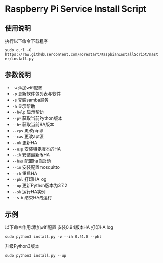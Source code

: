 # Raspberry Pi Service Install Script

## 使用说明
执行以下命令下载程序

`sudo curl -O https://raw.githubusercontent.com/morestart/RaspbianInstallScript/master/install.py`
## 参数说明
- `-w` 添加wifi配置
- `-p` 更新软件包列表与软件
- `-s` 安装samba服务
- `-h` 显示帮助
- `--help` 显示帮助
- `--pv` 获取当前Python版本
- `--hv` 获取当前HA版本
- `--cps` 更改pip源
- `--cas` 更改apt源
- `--uh` 更新HA
- `--usp` 安装特定版本的HA
- `--ih` 安装最新版HA
- `--has` 配置ha自启动
- `--im` 安装配置mosquitto
- `--rh` 重启HA
- `--phl` 打印HA log
- `--up` 更新Python版本为3.7.2
- `--sh` 运行HA实例
- `--sth` 结束HA的运行


## 示例
以下命令作用:添加wifi配置 安装0.94版本HA 打印HA log

`sudo python3 install.py -w --ih 0.94.0 --phl`

升级Python3版本

`sudo python3 install.py --up`